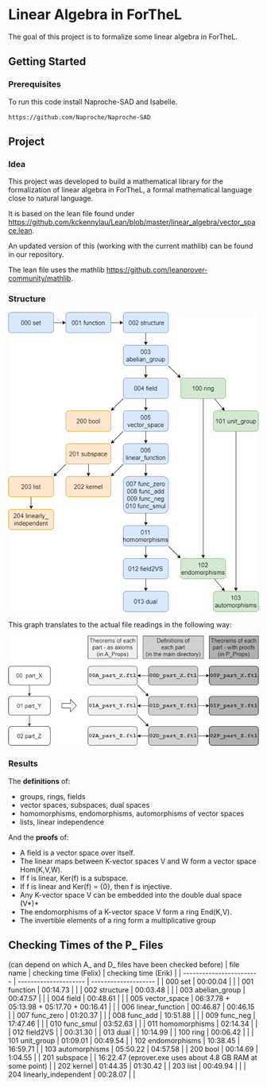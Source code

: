 # Linear Algebra in ForTheL

The goal of this project is to formalize some linear algebra in ForTheL.

## Getting Started

### Prerequisites

To run this code install Naproche-SAD and Isabelle.

```
https://github.com/Naproche/Naproche-SAD
```

## Project

### Idea

This project was developed to build a mathematical library for the formalization of linear algebra in ForTheL, a formal mathematical language close to natural language.

It is based on the lean file found under https://github.com/kckennylau/Lean/blob/master/linear_algebra/vector_space.lean.

An updated version of this (working with the current mathlib) can be found in our repository.

The lean file uses the mathlib https://github.com/leanprover-community/mathlib.

### Structure

![](project_structure.png)

This graph translates to the actual file readings in the following way:

![](project_structure_explained.png)


### Results

The **definitions** of:
- groups, rings, fields
- vector spaces, subspaces, dual spaces
- homomorphisms, endomorphisms, automorphisms of vector spaces
- lists, linear independence

And the **proofs** of:
- A field is a vector space over itself.
- The linear maps between K-vector spaces V and W form a vector
space Hom(K,V,W).
- If f is linear, Ker(f) is a subspace.
- If f is linear and Ker(f) = {0}, then f is injective.
- Any K-vector space V can be embedded into the double dual space
(V*)*
- The endomorphisms of a K-vector space V form a ring End(K,V).
- The invertible elements of a ring form a multiplicative group


## Checking Times of the P_ Files
(can depend on which A_ and D_ files have been checked before)
| file name                | checking time (Felix) | checking time (Erik) |
| ------------------------ | --------------------- | -------------------- |
| 000 set                  | 00:00.04              |                      |
| 001 function             | 00:14.73              |                      |
| 002 structure            | 00:03.48              |                      |
| 003 abelian_group        | 00:47.57              |                      |
| 004 field                | 00:48.61              |                      |
| 005 vector_space         | 06:37.78 + 05:13.98 + 05:17.70 + 00:16.41 |  |
| 006 linear_function      | 00:46.87              | 00:46.15             |
| 007 func_zero            | 01:20.37              |                      |
| 008 func_add             | 10:51.88              |                      |
| 009 func_neg             | 17:47.46              |                      |
| 010 func_smul            | 03:52.63              |                      |
| 011 homomorphisms        | 02:14.34              |                      |
| 012 field2VS             |                       | 00:31.30             |
| 013 dual                 |                       | 10:14.99             |
| 100 ring                 | 00:06.42              |                      |
| 101 unit_group           | 01:09.01              | 00:49.54             |
| 102 endomorphisms        | 10:38.45              | 16:59.71             |
| 103 automorphisms        | 05:50.22              | 04:57.58             |
| 200 bool                 | 00:14.69              | 1:04.55              |
| 201 subspace             |                       | 16:22.47 (eprover.exe uses about 4.8 GB RAM at some point) |
| 202 kernel               | 01:44.35              | 01:30.42             |
| 203 list                 | 00:49.94              |                      |
| 204 linearly_independent | 00:28.07              |                      |
